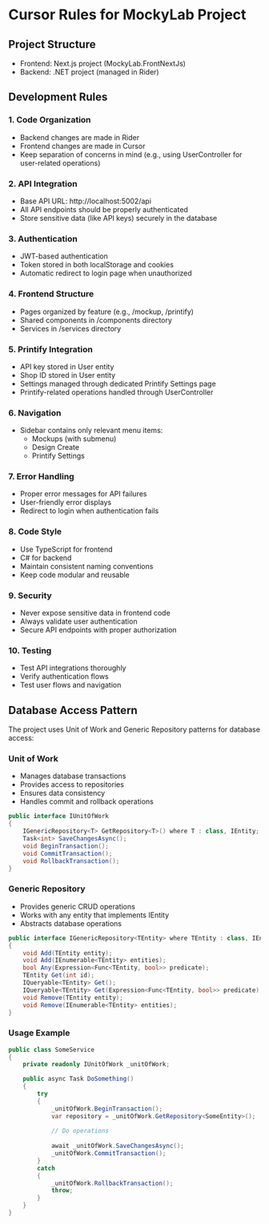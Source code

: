# Cursor Rules for MockyLab Project

## Project Structure
- Frontend: Next.js project (MockyLab.FrontNextJs)
- Backend: .NET project (managed in Rider)

## Development Rules

### 1. Code Organization
- Backend changes are made in Rider
- Frontend changes are made in Cursor
- Keep separation of concerns in mind (e.g., using UserController for user-related operations)

### 2. API Integration
- Base API URL: http://localhost:5002/api
- All API endpoints should be properly authenticated
- Store sensitive data (like API keys) securely in the database

### 3. Authentication
- JWT-based authentication
- Token stored in both localStorage and cookies
- Automatic redirect to login page when unauthorized

### 4. Frontend Structure
- Pages organized by feature (e.g., /mockup, /printify)
- Shared components in /components directory
- Services in /services directory

### 5. Printify Integration
- API key stored in User entity
- Shop ID stored in User entity
- Settings managed through dedicated Printify Settings page
- Printify-related operations handled through UserController

### 6. Navigation
- Sidebar contains only relevant menu items:
  - Mockups (with submenu)
  - Design Create
  - Printify Settings

### 7. Error Handling
- Proper error messages for API failures
- User-friendly error displays
- Redirect to login when authentication fails

### 8. Code Style
- Use TypeScript for frontend
- C# for backend
- Maintain consistent naming conventions
- Keep code modular and reusable

### 9. Security
- Never expose sensitive data in frontend code
- Always validate user authentication
- Secure API endpoints with proper authorization

### 10. Testing
- Test API integrations thoroughly
- Verify authentication flows
- Test user flows and navigation 

## Database Access Pattern

The project uses Unit of Work and Generic Repository patterns for database access:

### Unit of Work
- Manages database transactions
- Provides access to repositories
- Ensures data consistency
- Handles commit and rollback operations

```csharp
public interface IUnitOfWork
{
    IGenericRepository<T> GetRepository<T>() where T : class, IEntity;
    Task<int> SaveChangesAsync();
    void BeginTransaction();
    void CommitTransaction();
    void RollbackTransaction();
}
```

### Generic Repository
- Provides generic CRUD operations
- Works with any entity that implements IEntity
- Abstracts database operations

```csharp
public interface IGenericRepository<TEntity> where TEntity : class, IEntity
{
    void Add(TEntity entity);
    void Add(IEnumerable<TEntity> entities);
    bool Any(Expression<Func<TEntity, bool>> predicate);
    TEntity Get(int id);
    IQueryable<TEntity> Get();
    IQueryable<TEntity> Get(Expression<Func<TEntity, bool>> predicate);
    void Remove(TEntity entity);
    void Remove(IEnumerable<TEntity> entities);
}
```

### Usage Example
```csharp
public class SomeService
{
    private readonly IUnitOfWork _unitOfWork;

    public async Task DoSomething()
    {
        try
        {
            _unitOfWork.BeginTransaction();
            var repository = _unitOfWork.GetRepository<SomeEntity>();
            
            // Do operations
            
            await _unitOfWork.SaveChangesAsync();
            _unitOfWork.CommitTransaction();
        }
        catch
        {
            _unitOfWork.RollbackTransaction();
            throw;
        }
    }
} 
